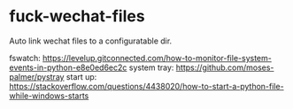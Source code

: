 # fuck-wechat-files
Auto link wechat files to a configuratable dir.

fswatch: https://levelup.gitconnected.com/how-to-monitor-file-system-events-in-python-e8e0ed6ec2c
system tray: https://github.com/moses-palmer/pystray
start up: https://stackoverflow.com/questions/4438020/how-to-start-a-python-file-while-windows-starts
